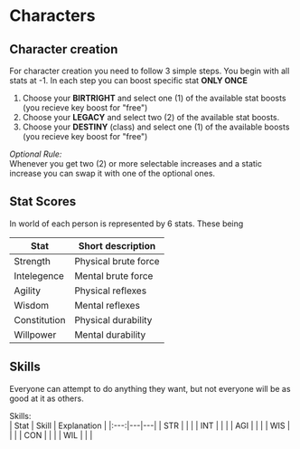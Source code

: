 # Characters

## Character creation

For character creation you need to follow 3 simple steps. You begin with all stats at -1. In each step you can boost specific stat **ONLY ONCE**

1. Choose your **BIRTRIGHT** and select one (1) of the available stat boosts (you recieve key boost for "free")
2. Choose your **LEGACY** and select two (2) of the available stat boosts.
3. Choose your **DESTINY** (class) and select one (1) of the available boosts (you recieve key boost for "free")

*Optional Rule:*  
Whenever you get two (2) or more selectable increases and a static increase you can swap it with one of the optional ones.

## Stat Scores

In world of <inset name> each person is represented by 6 stats. These being

| Stat | Short description |
|---|---|
| Strength | Physical brute force |
| Intelegence | Mental brute force |
| Agility | Physical reflexes |
| Wisdom | Mental reflexes |
| Constitution | Physical durability |
| Willpower | Mental durability |

## Skills

Everyone can attempt to do anything they want, but not everyone will be as good at it as others.

Skills:  
| Stat | Skill | Explanation |
|:---:|---|---|
| STR |  |  |
| INT |  |  |
| AGI |  |  |
| WIS |  |  |
| CON |  |  |
| WIL |  |  |